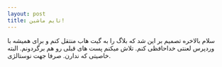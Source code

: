 ```yaml
---
layout: post
title: تایم ماشین!
---
```

سلام
بالاخره تصمیم بر این شد که بلاگ را به گیت هاب منتقل کنم و برای همیشه با وردپرس لعنتی خداحافظی کنم. 
تلاش میکنم پست های قبلی رو هم برگردونم. البته خاصیتی که ندارن. صرفا جهت نوستالژی.
